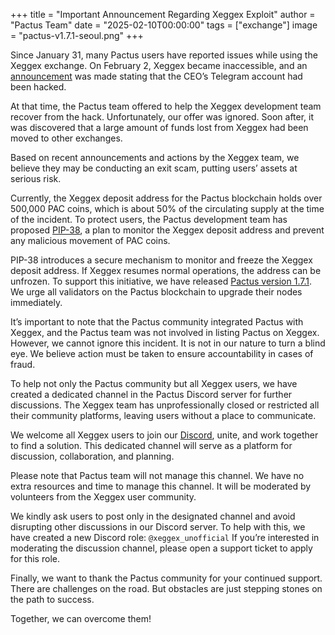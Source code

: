 +++
title = "Important Announcement Regarding Xeggex Exploit"
author = "Pactus Team"
date = "2025-02-10T00:00:00"
tags = ["exchange"]
image = "pactus-v1.7.1-seoul.png"
+++

Since January 31, many Pactus users have reported issues while using the Xeggex exchange.
On February 2, Xeggex became inaccessible, and an
[announcement](https://x.com/xeggex/status/1886347642281574564) was made stating that
the CEO’s Telegram account had been hacked.

At that time, the Pactus team offered to help the Xeggex development team recover from the hack.
Unfortunately, our offer was ignored.
Soon after, it was discovered that a large amount of funds lost from Xeggex had been moved to other exchanges.

Based on recent announcements and actions by the Xeggex team,
we believe they may be conducting an exit scam, putting users’ assets at serious risk.

Currently, the Xeggex deposit address for the Pactus blockchain holds over 500,000 PAC coins,
which is about 50% of the circulating supply at the time of the incident.
To protect users, the Pactus development team has proposed [PIP-38](https://pips.pactus.org/PIPs/pip-38), a plan to
monitor the Xeggex deposit address and prevent any malicious movement of PAC coins.

PIP-38 introduces a secure mechanism to monitor and freeze the Xeggex deposit address.
If Xeggex resumes normal operations, the address can be unfrozen.
To support this initiative, we have released
[Pactus version 1.7.1](https://github.com/pactus-project/pactus/releases/tag/v1.7.1/).
We urge all validators on the Pactus blockchain to upgrade their nodes immediately.

It’s important to note that the Pactus community integrated Pactus with Xeggex,
and the Pactus team was not involved in listing Pactus on Xeggex.
However, we cannot ignore this incident.
It is not in our nature to turn a blind eye. We believe action must be taken to ensure accountability in cases of fraud.

To help not only the Pactus community but all Xeggex users,
we have created a dedicated channel in the Pactus Discord server for further discussions.
The Xeggex team has unprofessionally closed or restricted all their community platforms,
leaving users without a place to communicate.

We welcome all Xeggex users to join our [Discord](https://discord.gg/H5vZkNnXCu),
unite, and work together to find a solution.
This dedicated channel will serve as a platform for discussion, collaboration, and planning.

Please note that Pactus team will not manage this channel.
We have no extra resources and time to manage this channel.
It will be moderated by volunteers from the Xeggex user community.

We kindly ask users to post only in the designated channel and avoid disrupting other discussions in our Discord server.
To help with this, we have created a new Discord role: `@xeggex_unofficial`
If you’re interested in moderating the discussion channel, please open a support ticket to apply for this role.

Finally, we want to thank the Pactus community for your continued support.
There are challenges on the road. But obstacles are just stepping stones on the path to success.

Together, we can overcome them!
